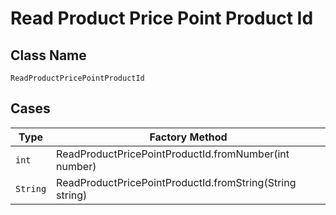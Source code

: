 
# Read Product Price Point Product Id

## Class Name

`ReadProductPricePointProductId`

## Cases

| Type | Factory Method |
|  --- | --- |
| `int` | ReadProductPricePointProductId.fromNumber(int number) |
| `String` | ReadProductPricePointProductId.fromString(String string) |

